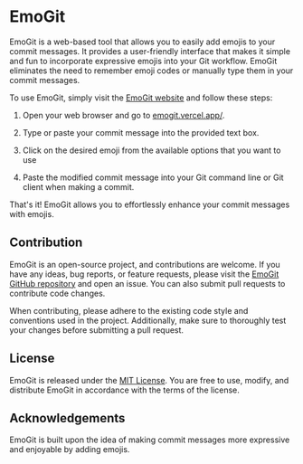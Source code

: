 # EmoGit

EmoGit is a web-based tool that allows you to easily add emojis to your commit messages. It provides a user-friendly interface that makes it simple and fun to incorporate expressive emojis into your Git workflow. EmoGit eliminates the need to remember emoji codes or manually type them in your commit messages.

To use EmoGit, simply visit the [EmoGit website](https://emogit.vercel.app/) and follow these steps:

1. Open your web browser and go to [emogit.vercel.app/](https://emogit.vercel.app/).

2. Type or paste your commit message into the provided text box.

3. Click on the desired emoji from the available options that you want to use

6. Paste the modified commit message into your Git command line or Git client when making a commit.

That's it! EmoGit allows you to effortlessly enhance your commit messages with emojis.

## Contribution

EmoGit is an open-source project, and contributions are welcome. If you have any ideas, bug reports, or feature requests, please visit the [EmoGit GitHub repository](https://github.com/crizmo/EmoGit) and open an issue. You can also submit pull requests to contribute code changes.

When contributing, please adhere to the existing code style and conventions used in the project. Additionally, make sure to thoroughly test your changes before submitting a pull request.

## License

EmoGit is released under the [MIT License](https://github.com/crizmo/EmoGit/blob/main/LICENSE). You are free to use, modify, and distribute EmoGit in accordance with the terms of the license.

## Acknowledgements

EmoGit is built upon the idea of making commit messages more expressive and enjoyable by adding emojis.
